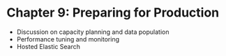 # Chapter 9: Preparing for Production #

* Discussion on capacity planning and data population
* Performance tuning and monitoring
* Hosted Elastic Search
